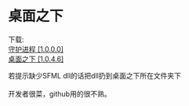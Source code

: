 # 桌面之下
下载: <br>
<a href="https://github.com/loouwiit/Under-The-Window/blob/master/%E7%94%9F%E6%88%90/%E5%AE%88%E6%8A%A4%E7%BA%BF%E7%A8%8B%20%5B1.0.0.0%5D.zip">守护进程 [1.0.0.0]</a> <br>
<a href="https://github.com/loouwiit/Under-The-Window/blob/master/%E7%94%9F%E6%88%90/%E6%A1%8C%E9%9D%A2%E4%B9%8B%E4%B8%8B%20%5B1.0.4.6%5D.zip">桌面之下 [1.0.4.6]</a> <br>
<!--
<br/>
setting.txt:<br/>
|　version=文件版本; <br/>
|　ffplayPath=ffplay路径; <br/>
|　ffmpegPath=ffmpeg路径; <br/>
|　快速播放视频路径; <br/>
|　快速播放视频路径; <br/>
|　快速播放视频路径; <br/>
|　快速播放视频路径; <br/>
|　窗口句柄 父窗口句柄 XY 长宽 <br/>
|　…… <br/>
 <br/>
 list.txt:<br/>
 |　version=文件版本; <br/>
 |　blackList=黑名单窗口标题; <br/>
 |　whiteList=白名单窗口标题; <br/>
 |　…… <br/>
 | end <br/>
 <br/>
 -->
若提示缺少SFML dll的话把dll扔到桌面之下所在文件夹下 <br/>
<br>
开发者很菜，github用的很不熟。
